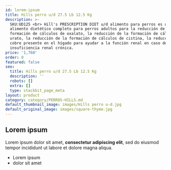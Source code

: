 ```yaml
---
id: lorem-ipsum
title: Hills perro u/d 27.5 Lb 12.5 Kg
description: >-
  SKU:UD125 <br> Hill's PRESCRIPTION DIET u/d alimento para perros es un
  alimento dietético completo para perros adultos para la reducción de la
  formación de cálculos de oxalato, la reducción de la formación de cálculos de
  urato, la reducción de la formación de cálculos de cistina, la reducción del
  cobre presente en el hígado para ayudar a la función renal en caso de
  insuficiencia renal crónica.
price: '1,760'
order: 0
featured: false
seo:
  title: Hills perro u/d 27.5 Lb 12.5 Kg
  description: ''
  robots: []
  extra: []
  type: stackbit_page_meta
layout: product
category: category/PERROS-HILLS.md
default_thumbnail_image: images/Hills perro u-d.jpg
default_original_image: images/square-thyme.jpg
---
```

## Lorem ipsum

Lorem ipsum dolor sit amet, **consectetur adipiscing elit**, sed do eiusmod tempor incididunt ut labore et dolore magna aliqua.

- Lorem ipsum
- dolor sit amet
